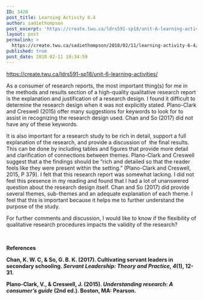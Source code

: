 ```yaml
---
ID: 3420
post_title: Learning Activity 6.4
author: sadiethompson
post_excerpt: 'https://create.twu.ca/ldrs591-sp18/unit-6-learning-activities/ As a consumer of research reports, the most important thing(s) for me in the methods and results section of a high-quality qualitative research report is the explanation and justification of a research design. I found it difficult to determine the research design when it was not explicitly stated. Plano-Clark and Creswell (2015) offer many &hellip; <p><a href="https://create.twu.ca/sadiethompson/2018/02/11/learning-activity-6-4/">Continue reading<span> "Learning Activity 6.4"</span></a></p>'
layout: post
permalink: >
  https://create.twu.ca/sadiethompson/2018/02/11/learning-activity-6-4/
published: true
post_date: 2018-02-11 10:34:59
---
```

<a href="https://create.twu.ca/ldrs591-sp18/unit-6-learning-activities/"><span style="font-weight: 400">https://create.twu.ca/ldrs591-sp18/unit-6-learning-activities/</span></a>

<span style="font-weight: 400">As a consumer of research reports, the most important thing(s) for me in the methods and results section of a high-quality qualitative research report is the explanation and justification of a research design. I found it difficult to determine the research design when it was not explicitly stated. Plano-Clark and Creswell (2015) offer many suggestions for keywords to look for to assist in recognizing the research design used. Chan and So (2017) did not have any of these keywords. </span>

<span style="font-weight: 400">It is also important for a research study to be rich in detail, support a full explanation of the research, and provide a discussion of  the final results. This can be done by including tables and figures that provide more detail and clarification of connections between themes. Plano-Clark and Creswell suggest that a the findings should be “rich and detailed so that the reader feels like they were present within the setting.” (Plano-Clark and Creswell, 2015, P 379). I felt that this research report was somewhat lacking. I did not feel this presence in my reading and found that I had a lot of unanswered question about the research design itself. Chan and So (2017) did provide several themes, sub-themes and an adequate explanation of each theme. I feel that this is important because it helps me to further understand the purpose of the study.</span>

<span style="font-weight: 400">For further comments and discussion, I would like to know if the flexibility of qualitative research procedures impacts the validity of the research?</span>

&nbsp;

<b>References</b>

<b>Chan, K. W. C, &amp; So, G. B. K. (2017). Cultivating servant leaders in secondary schooling. </b><b><i>Servant Leadership: Theory and Practice, 4</i></b><b>(1), 12-31.</b>

<b>Plano-Clark, V., &amp; Creswell, J. (2015). </b><b><i>Understanding research: A consumer’s guide</i></b><b> (2nd ed.). Boston, MA: Pearson.</b>